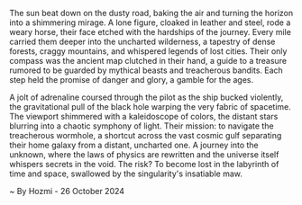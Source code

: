 
The sun beat down on the dusty road, baking the air and turning the horizon into a shimmering mirage.  A lone figure, cloaked in leather and steel, rode a weary horse, their face etched with the hardships of the journey.  Every mile carried them deeper into the uncharted wilderness, a tapestry of dense forests, craggy mountains, and whispered legends of lost cities.  Their only compass was the ancient map clutched in their hand, a guide to a treasure rumored to be guarded by mythical beasts and treacherous bandits.  Each step held the promise of danger and glory, a gamble for the ages.

A jolt of adrenaline coursed through the pilot as the ship bucked violently, the gravitational pull of the black hole warping the very fabric of spacetime.  The viewport shimmered with a kaleidoscope of colors, the distant stars blurring into a chaotic symphony of light.  Their mission: to navigate the treacherous wormhole, a shortcut across the vast cosmic gulf separating their home galaxy from a distant, uncharted one.  A journey into the unknown, where the laws of physics are rewritten and the universe itself whispers secrets in the void.  The risk?  To become lost in the labyrinth of time and space, swallowed by the singularity's insatiable maw. 

~ By Hozmi - 26 October 2024
